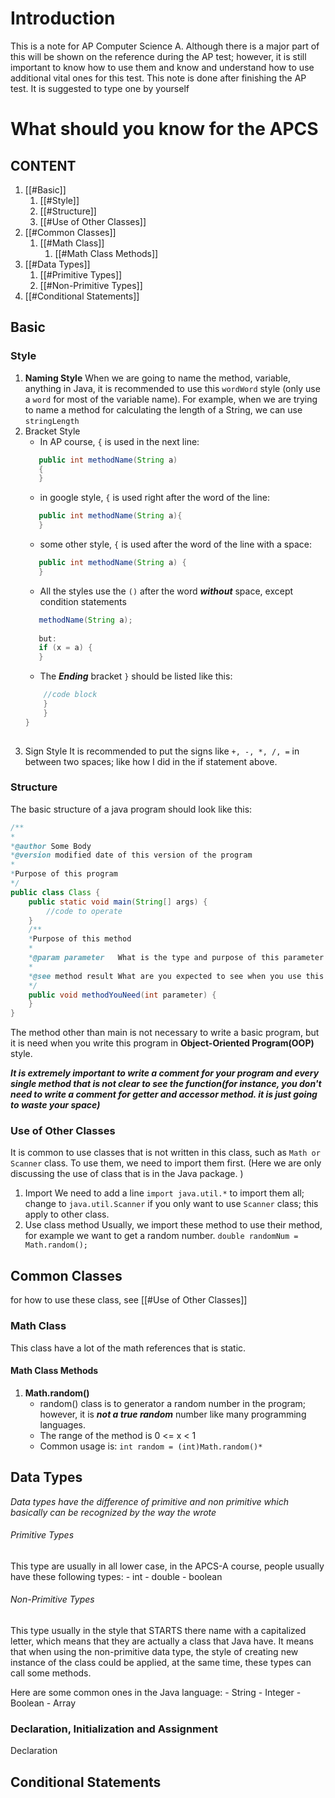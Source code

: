 # Introduction
This is a note for AP Computer Science A. Although there is a major part of this will be shown on the reference during the AP test; however, it is still important to know how to use them and know and understand how to use additional vital ones for this test. This note is done after finishing the AP test. It is suggested to type one by yourself 

# What should you know for the APCS
## CONTENT
1. [[#Basic]]
	1. [[#Style]]
	2. [[#Structure]]
	3. [[#Use of Other Classes]]
2. [[#Common Classes]]
	1. [[#Math Class]]
	    1. [[#Math Class Methods]]
3. [[#Data Types]]
	1. [[#Primitive Types]]
	2. [[#Non-Primitive Types]]
4. [[#Conditional Statements]]


## Basic
### Style
1. **Naming Style**
	When we are going to name the method, variable, anything in Java, it is recommended to use this `wordWord` style (only use a `word` for most of the variable name). For example, when we are trying to name a method for calculating the length of a String, we can use `stringLength`
1. Bracket Style
	- In AP course, `{` is used in the next line:
	```java For example
	   public int methodName(String a)
	   {
	   }
	```
	- in google style, `{` is used right after the word of the line:
	```java 
	   public int methodName(String a){
	   }
	```
	- some other style, `{` is used after the word of the line with a space:
	```java
       public int methodName(String a) {
	   }
	```
	- All the styles use the `()` after the word ***without*** space, except condition statements
	```java
	   methodName(String a);
	   
	   but:
	   if (x = a) {
	   }
	```
	- The ***Ending*** bracket `}` should be listed like this:
	```java
    	//code block
		}
	    }
	}
	   
	```
3. Sign Style
It is recommended to put the signs like `+, -, *, /, =` in between two spaces; like how I did in the if statement above.

### Structure
The basic structure of a java program should look like this:
```java
/**
*
*@author Some Body
*@version modified date of this version of the program
*
*Purpose of this program
*/
public class Class {
	public static void main(String[] args) {
		//code to operate
	}
	/**
	*Purpose of this method
	*
	*@param parameter   What is the type and purpose of this parameter
	*
	*@see method result What are you expected to see when you use this method in main
	*/
	public void methodYouNeed(int parameter) {
	}
}
```
The method other than main is not necessary to write a basic program, but it is need when you write this program in **Object-Oriented Program(OOP)** style.

***It is extremely important to write a comment for your program and every single method that is not clear to see the function(for instance, you don't need to write a comment for getter and accessor method. it is just going to waste your space)***

### Use of Other Classes
It is common to use classes that is not written in this class, such as `Math or Scanner` class. To use them, we need to import them first. (Here we are only discussing the use of class that is in the Java package. )
1. Import
	We need to add a line `import java.util.*` to import them all; change to `java.util.Scanner` if you only want to use `Scanner` class; this apply to other class.  
2. Use class method
	Usually, we import these method to use their method, for example we want to get a random number. 
	`double randomNum = Math.random();`


## Common Classes
for how to use these class, see [[#Use of Other Classes]]
### Math Class
This class have a lot of the math references that is static. 
#### Math Class Methods
1. **Math.random()**
    - random() class is to generator a random number in the program; however, it is ***not a true random*** number like many programming languages. 
    - The range of the method is 0 <= x < 1
    - Common usage is: `int random = (int)Math.random()*`
     


## Data Types
*Data types have the difference of primitive and non primitive which basically can be recognized by the way the wrote*

###### Primitive Types
This type are usually in all lower case, in the APCS-A course, people usually have these following types:
	- int 
	- double
	- boolean

###### Non-Primitive Types
This type usually in the style that STARTS there name with a capitalized letter, which means that they are actually a class that Java have. It means that when using the non-primitive data type, the style of creating new instance of the class could be applied, at the same time, these types can call some methods.

Here are some common ones in the Java language:
	- String
	- Integer
	- Boolean
	- Array

### Declaration, Initialization and Assignment
Declaration

## Conditional Statements
